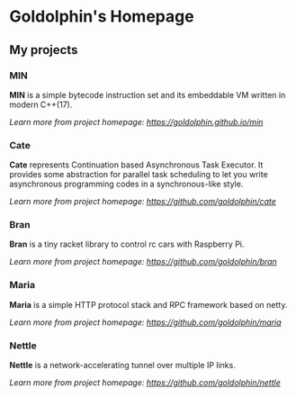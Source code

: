# Goldolphin's Homepage

## My projects

### MIN
   **MIN** is a simple bytecode instruction set and its embeddable VM written in modern C++(17).
   
*Learn more from project homepage: https://goldolphin.github.io/min*

### Cate
   **Cate** represents Continuation based Asynchronous Task Executor. It provides some abstraction for parallel task scheduling to let you write asynchronous programming codes in a synchronous-like style.

*Learn more from project homepage: https://github.com/goldolphin/cate*

### Bran
   **Bran** is a tiny racket library to control rc cars with Raspberry Pi.

*Learn more from project homepage: https://github.com/goldolphin/bran*

### Maria
   **Maria** is a simple HTTP protocol stack and RPC framework based on netty.

*Learn more from project homepage: https://github.com/goldolphin/maria*

### Nettle
   **Nettle** is a network-accelerating tunnel over multiple IP links.

*Learn more from project homepage: https://github.com/goldolphin/nettle*
